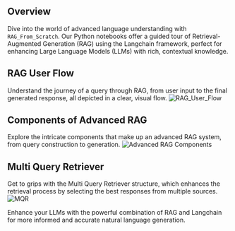 ## Overview
Dive into the world of advanced language understanding with `RAG_From_Scratch`. Our Python notebooks offer a guided tour of Retrieval-Augmented Generation (RAG) using the Langchain framework, perfect for enhancing Large Language Models (LLMs) with rich, contextual knowledge.

## RAG User Flow
Understand the journey of a query through RAG, from user input to the final generated response, all depicted in a clear, visual flow.
![RAG_User_Flow](https://github.com/NisaarAgharia/RAG_From_Scratch/raw/main/assets/RAG_User_Flow.jpg)

## Components of Advanced RAG
Explore the intricate components that make up an advanced RAG system, from query construction to generation.
![Advanced RAG Components](https://github.com/NisaarAgharia/RAG_From_Scratch/raw/main/assets/Advanced_RAG_Components.png)

## Multi Query Retriever
Get to grips with the Multi Query Retriever structure, which enhances the retrieval process by selecting the best responses from multiple sources.
![MQR](https://github.com/NisaarAgharia/RAG_From_Scratch/raw/main/assets/MQR.jpg)

Enhance your LLMs with the powerful combination of RAG and Langchain for more informed and accurate natural language generation.

